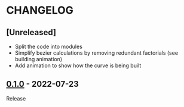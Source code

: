 # CHANGELOG
## [Unreleased]
- Split the code into modules
- Simplify bezier calculations by removing redundant factorials (see building animation)
- Add animation to show how the curve is being built

## [0.1.0](../../tree/0.1.0) - 2022-07-23
Release

